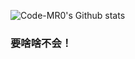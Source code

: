 ![Code-MR0's Github stats](https://github-readme-stats.vercel.app/api?username=Code-MR0&show_icons=true)
### 要啥啥不会！
